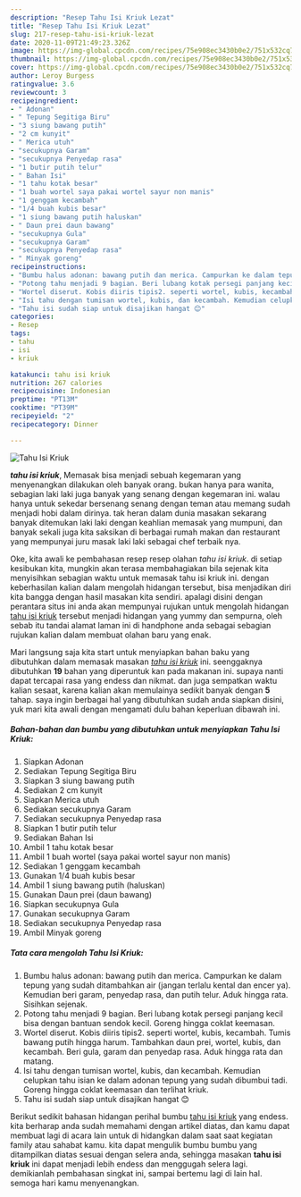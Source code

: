 ```yaml
---
description: "Resep Tahu Isi Kriuk Lezat"
title: "Resep Tahu Isi Kriuk Lezat"
slug: 217-resep-tahu-isi-kriuk-lezat
date: 2020-11-09T21:49:23.326Z
image: https://img-global.cpcdn.com/recipes/75e908ec3430b0e2/751x532cq70/tahu-isi-kriuk-foto-resep-utama.jpg
thumbnail: https://img-global.cpcdn.com/recipes/75e908ec3430b0e2/751x532cq70/tahu-isi-kriuk-foto-resep-utama.jpg
cover: https://img-global.cpcdn.com/recipes/75e908ec3430b0e2/751x532cq70/tahu-isi-kriuk-foto-resep-utama.jpg
author: Leroy Burgess
ratingvalue: 3.6
reviewcount: 3
recipeingredient:
- " Adonan"
- " Tepung Segitiga Biru"
- "3 siung bawang putih"
- "2 cm kunyit"
- " Merica utuh"
- "secukupnya Garam"
- "secukupnya Penyedap rasa"
- "1 butir putih telur"
- " Bahan Isi"
- "1 tahu kotak besar"
- "1 buah wortel saya pakai wortel sayur non manis"
- "1 genggam kecambah"
- "1/4 buah kubis besar"
- "1 siung bawang putih haluskan"
- " Daun prei daun bawang"
- "secukupnya Gula"
- "secukupnya Garam"
- "secukupnya Penyedap rasa"
- " Minyak goreng"
recipeinstructions:
- "Bumbu halus adonan: bawang putih dan merica. Campurkan ke dalam tepung yang sudah ditambahkan air (jangan terlalu kental dan encer ya). Kemudian beri garam, penyedap rasa, dan putih telur. Aduk hingga rata. Sisihkan sejenak."
- "Potong tahu menjadi 9 bagian. Beri lubang kotak persegi panjang kecil bisa dengan bantuan sendok kecil. Goreng hingga coklat keemasan."
- "Wortel diserut. Kobis diiris tipis2. seperti wortel, kubis, kecambah. Tumis bawang putih hingga harum. Tambahkan daun prei, wortel, kubis, dan kecambah. Beri gula, garam dan penyedap rasa. Aduk hingga rata dan matang."
- "Isi tahu dengan tumisan wortel, kubis, dan kecambah. Kemudian celupkan tahu isian ke dalam adonan tepung yang sudah dibumbui tadi. Goreng hingga coklat keemasan dan terlihat kriuk."
- "Tahu isi sudah siap untuk disajikan hangat 😊"
categories:
- Resep
tags:
- tahu
- isi
- kriuk

katakunci: tahu isi kriuk 
nutrition: 267 calories
recipecuisine: Indonesian
preptime: "PT13M"
cooktime: "PT39M"
recipeyield: "2"
recipecategory: Dinner

---
```



![Tahu Isi Kriuk](https://img-global.cpcdn.com/recipes/75e908ec3430b0e2/751x532cq70/tahu-isi-kriuk-foto-resep-utama.jpg)

<b><i>tahu isi kriuk</i></b>, Memasak bisa menjadi sebuah kegemaran yang menyenangkan dilakukan oleh banyak orang. bukan hanya para wanita, sebagian laki laki juga banyak yang senang dengan kegemaran ini. walau hanya untuk sekedar bersenang senang dengan teman atau memang sudah menjadi hobi dalam dirinya. tak heran dalam dunia masakan sekarang banyak ditemukan laki laki dengan keahlian memasak yang mumpuni, dan banyak sekali juga kita saksikan di berbagai rumah makan dan restaurant yang mempunyai juru masak laki laki sebagai chef terbaik nya.



Oke, kita awali ke pembahasan resep resep olahan <i>tahu isi kriuk</i>. di setiap kesibukan kita, mungkin akan terasa membahagiakan bila sejenak kita menyisihkan sebagian waktu untuk memasak tahu isi kriuk ini. dengan keberhasilan kalian dalam mengolah hidangan tersebut, bisa menjadikan diri kita bangga dengan hasil masakan kita sendiri. apalagi disini dengan perantara situs ini anda akan mempunyai rujukan untuk mengolah hidangan <u>tahu isi kriuk</u> tersebut menjadi hidangan yang yummy dan sempurna, oleh sebab itu tandai alamat laman ini di handphone anda sebagai sebagian rujukan kalian dalam membuat olahan baru yang enak.


Mari langsung saja kita start untuk menyiapkan bahan baku yang dibutuhkan dalam memasak masakan <u><i>tahu isi kriuk</i></u> ini. seenggaknya dibutuhkan <b>19</b> bahan yang diperuntuk kan pada makanan ini. supaya nanti dapat tercapai rasa yang endess dan nikmat. dan juga sempatkan waktu kalian sesaat, karena kalian akan memulainya sedikit banyak dengan <b>5</b> tahap. saya ingin berbagai hal yang dibutuhkan sudah anda siapkan disini, yuk mari kita awali dengan mengamati dulu bahan keperluan dibawah ini.

<!--inarticleads1-->

##### Bahan-bahan dan bumbu yang dibutuhkan untuk menyiapkan Tahu Isi Kriuk:

1. Siapkan  Adonan
1. Sediakan  Tepung Segitiga Biru
1. Siapkan 3 siung bawang putih
1. Sediakan 2 cm kunyit
1. Siapkan  Merica utuh
1. Sediakan secukupnya Garam
1. Sediakan secukupnya Penyedap rasa
1. Siapkan 1 butir putih telur
1. Sediakan  Bahan Isi
1. Ambil 1 tahu kotak besar
1. Ambil 1 buah wortel (saya pakai wortel sayur non manis)
1. Sediakan 1 genggam kecambah
1. Gunakan 1/4 buah kubis besar
1. Ambil 1 siung bawang putih (haluskan)
1. Gunakan  Daun prei (daun bawang)
1. Siapkan secukupnya Gula
1. Gunakan secukupnya Garam
1. Sediakan secukupnya Penyedap rasa
1. Ambil  Minyak goreng




<!--inarticleads2-->

##### Tata cara mengolah Tahu Isi Kriuk:

1. Bumbu halus adonan: bawang putih dan merica. Campurkan ke dalam tepung yang sudah ditambahkan air (jangan terlalu kental dan encer ya). Kemudian beri garam, penyedap rasa, dan putih telur. Aduk hingga rata. Sisihkan sejenak.
1. Potong tahu menjadi 9 bagian. Beri lubang kotak persegi panjang kecil bisa dengan bantuan sendok kecil. Goreng hingga coklat keemasan.
1. Wortel diserut. Kobis diiris tipis2. seperti wortel, kubis, kecambah. Tumis bawang putih hingga harum. Tambahkan daun prei, wortel, kubis, dan kecambah. Beri gula, garam dan penyedap rasa. Aduk hingga rata dan matang.
1. Isi tahu dengan tumisan wortel, kubis, dan kecambah. Kemudian celupkan tahu isian ke dalam adonan tepung yang sudah dibumbui tadi. Goreng hingga coklat keemasan dan terlihat kriuk.
1. Tahu isi sudah siap untuk disajikan hangat 😊




Berikut sedikit bahasan hidangan perihal bumbu <u>tahu isi kriuk</u> yang endess. kita berharap anda sudah memahami dengan artikel diatas, dan kamu dapat membuat lagi di acara lain untuk di hidangkan dalam saat saat kegiatan family atau sahabat kamu. kita dapat mengulik bumbu bumbu yang ditampilkan diatas sesuai dengan selera anda, sehingga masakan <b>tahu isi kriuk</b> ini dapat menjadi lebih endess dan menggugah selera lagi. demikianlah pembahasan singkat ini, sampai bertemu lagi di lain hal. semoga hari kamu menyenangkan.
